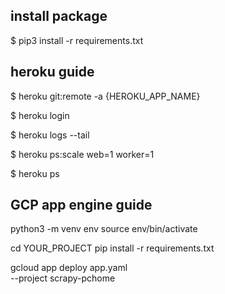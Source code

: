 ## install package

$ pip3 install -r requirements.txt


## heroku guide

$ heroku git:remote -a {HEROKU_APP_NAME}

$ heroku login

$ heroku logs --tail

$ heroku ps:scale web=1 worker=1

$ heroku ps


## GCP app engine guide

python3 -m venv env
source env/bin/activate

cd YOUR_PROJECT
pip install  -r requirements.txt


gcloud app deploy app.yaml \
    --project scrapy-pchome